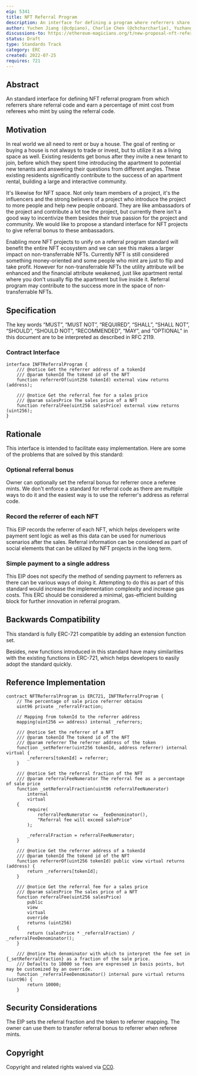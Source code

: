 ```yaml
---
eip: 5341
title: NFT Referral Program
description: An interface for defining a program where referrers share referral codes and earn rebates
author: Yuchen Jiang (@cdpiano), Charlie Chen (@chcharcharlie), Yuzhang Wu (@wuyuzhang)
discussions-to: https://ethereum-magicians.org/t/new-proposal-nft-referral-program/10121
status: Draft
type: Standards Track
category: ERC
created: 2022-07-25
requires: 721
---
```


## Abstract
An standard interface for defining NFT referral program from which referrers share referral code and earn a percentage of mint cost from referees who mint by using the referral code.

## Motivation
In real world we all need to rent or buy a house. The goal of renting or buying a house is not always to trade or invest, but to utilize it as a living space as well. Existing residents get bonus after they invite a new tenant to join, before which they spent time introducing the apartment to potential new tenants and answering their questions from different angles. These existing residents significantly contribute to the success of an apartment rental, building a large and interactive community.

It's likewise for NFT space. Not only team members of a project, it's the influencers and the strong believers of a project who introduce the project to more people and help new people onboard. They are like ambassadors of the project and contribute a lot toe the project, but currently there isn't a good way to incentivize them besides their true passion for the project and community. We would like to propose a standard interface for NFT projects to give referral bonus to these ambassadors.

Enabling more NFT projects to unify on a referral program standard will benefit the entire NFT ecosystem and we can see this makes a larger impact on non-transferrable NFTs. Currently NFT is still considered something money-oriented and some people who mint are just to flip and take profit. However for non-transferrable NFTs the utility attribute will be enhanced and the financial attribute weakened, just like apartment rental where you don't usually flip the apartment but live inside it. Referral program may contribute to the success more in the space of non-transferrable NFTs.

## Specification
The key words “MUST”, “MUST NOT”, “REQUIRED”, “SHALL”, “SHALL NOT”, “SHOULD”, “SHOULD NOT”, “RECOMMENDED”, “MAY”, and “OPTIONAL” in this document are to be interpreted as described in RFC 2119.

### Contract Interface

```solidity
interface INFTReferralProgram {
    /// @notice Get the referrer address of a tokenId
    /// @param tokenId The tokend id of the NFT
    function referrerOf(uint256 tokenId) external view returns (address);

    /// @notice Get the referral fee for a sales price
    /// @param salesPrice The sales price of a NFT
    function referralFee(uint256 salesPrice) external view returns (uint256);
}
```

## Rationale
This interface is intended to facilitate easy implementation. Here are some of the problems that are solved by this standard:

### Optional referral bonus
Owner can optionally set the referral bonus for referrer once a referee mints. We don't enforce a standard for referral code as there are multiple ways to do it and the easiest way is to use the referrer's address as referral code. 

### Record the referrer of each NFT
This EIP records the referrer of each NFT, which helps developers write payment sent logic as well as this data can be used for numerious scenarios after the sales. Referral information can be considered as part of social elements that can be utilized by NFT projects in the long term. 

### Simple payment to a single address
This EIP does not specify the method of sending payment to referrers as there can be various ways of doing it. Attempting to do this as part of this standard would increase the implementation complexity and increase gas costs. This ERC should be considered a minimal, gas-efficient building block for further innovation in referral program.

## Backwards Compatibility
This standard is fully ERC-721 compatible by adding an extension function set.

Besides, new functions introduced in this standard have many similarities with the existing functions in ERC-721, which helps developers to easily adopt the standard quickly.

## Reference Implementation
```solidity
contract NFTReferralProgram is ERC721, INFTReferralProgram {
    // The percentage of sale price referrer obtains
    uint96 private _referralFraction;

    // Mapping from tokenId to the referrer address
    mapping(uint256 => address) internal _referrers;

    /// @notice Set the referrer of a NFT
    /// @param tokenId The tokend id of the NFT
    /// @param referrer The referrer address of the token
    function _setReferrer(uint256 tokenId, address referrer) internal virtual {
        _referrers[tokenId] = referrer;
    }

    /// @notice Set the referral fraction of the NFT
    /// @param referralFeeNumerator The referral fee as a percentage of sale price
    function _setReferralFraction(uint96 referralFeeNumerator)
        internal
        virtual
    {
        require(
            referralFeeNumerator <= _feeDenominator(),
            "Referral fee will exceed salePrice"
        );

        _referralFraction = referralFeeNumerator;
    }

    /// @notice Get the referrer address of a tokenId
    /// @param tokenId The tokend id of the NFT
    function referrerOf(uint256 tokenId) public view virtual returns (address) {
        return _referrers[tokenId];
    }

    /// @notice Get the referral fee for a sales price
    /// @param salesPrice The sales price of a NFT
    function referralFee(uint256 salesPrice)
        public
        view
        virtual
        override
        returns (uint256)
    {
        return (salesPrice * _referralFraction) / _referralFeeDenominator();
    }

    /// @notice The denominator with which to interpret the fee set in {_setReferralFraction} as a fraction of the sale price.
    /// Defaults to 10000 so fees are expressed in basis points, but may be customized by an override.
    function _referralFeeDenominator() internal pure virtual returns (uint96) {
        return 10000;
    }
```

## Security Considerations
The EIP sets the referral fraction and the token to referrer mapping. The owner can use them to transfer referral bonus to referrer when referee mints.

## Copyright
Copyright and related rights waived via [CC0](../LICENSE.md).